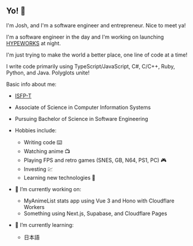 ## Yo! 👋

I'm Josh, and I'm a software engineer and entrepreneur. Nice to meet ya!

I'm a software engineer in the day and I'm working on launching [HYPEWORKS](https://github.com/HYPEWORKS) at night.

I'm just trying to make the world a better place, one line of code at a time!

I write code primarily using TypeScript/JavaScript, C#, C/C++, Ruby, Python, and Java. Polyglots unite!

Basic info about me:

 - [ISFP-T](https://www.16personalities.com/isfp-personality)
 - Associate of Science in Computer Information Systems
 - Pursuing Bachelor of Science in Software Engineering
 - Hobbies include:
   * Writing code ⌨️
   * Watching anime 📺
   * Playing FPS and retro games (SNES, GB, N64, PS1, PC) 🎮
   * Investing 💹
   * Learning new technologies 🧠

- 🔭 I’m currently working on:
  * MyAnimeList stats app using Vue 3 and Hono with Cloudflare Workers
  * Something using Next.js, Supabase, and Cloudflare Pages
  <!-- * Productivity software powered by AI using Next.js and Cloudflare Pages
  * and a bunch of other cool stuff!
  * A social network, [@oshiete](https://github.com/oshiete)
  * Several game concepts. Some using C++ with SDL2, C# using FNA, and some using TypeScript and WebGL. -->
- 🌱 I’m currently learning:
  * 日本語

<!--
**YoCodingJosh/YoCodingJosh** is a ✨ _special_ ✨ repository because its `README.md` (this file) appears on your GitHub profile.

Here are some ideas to get you started:

- 🔭 I’m currently working on ...
- 🌱 I’m currently learning ...
- 👯 I’m looking to collaborate on ...
- 🤔 I’m looking for help with ...
- 💬 Ask me about ...
- 📫 How to reach me: ...
- 😄 Pronouns: ...
- ⚡ Fun fact: ...
-->
